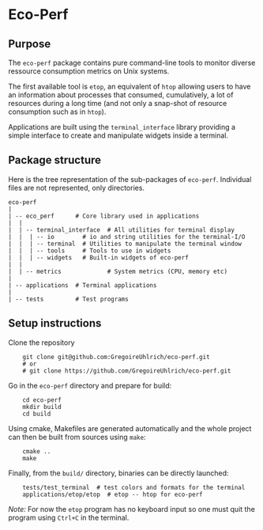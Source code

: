 # Eco-Perf

## Purpose

The `eco-perf` package contains pure command-line tools to monitor
diverse ressource consumption metrics on Unix systems.

The first available tool is `etop`, an equivalent of `htop` allowing
users to have an information about processes that consumed,
cumulatively, a lot of resources during a long time (and not only a
snap-shot of resource consumption such as in `htop`).

Applications are built using the `terminal_interface` library providing a
simple interface to create and manipulate widgets inside a terminal.

## Package structure

Here is the tree representation of the sub-packages of `eco-perf`.
Individual files are not represented, only directories.
```
eco-perf
|
| -- eco_perf      # Core library used in applications
|  |
|  | -- terminal_interface  # All utilities for terminal display
|  |  | -- io        # io and string utilities for the terminal-I/O
|  |  | -- terminal  # Utilities to manipulate the terminal window
|  |  | -- tools     # Tools to use in widgets
|  |  | -- widgets   # Built-in widgets of eco-perf
|  |
|  | -- metrics             # System metrics (CPU, memory etc)
|
| -- applications  # Terminal applications
|
| -- tests         # Test programs
```

## Setup instructions

Clone the repository
``` console
    git clone git@github.com:GregoireUhlrich/eco-perf.git
    # or
    # git clone https://github.com/GregoireUhlrich/eco-perf.git
```

Go in the `eco-perf` directory and prepare for build:
``` console
    cd eco-perf
    mkdir build
    cd build
```
Using cmake, Makefiles are generated automatically and the whole project
can then be built from sources using `make`:
``` console
    cmake ..
    make
```

Finally, from the `build/` directory, binaries can be directly launched:
``` console
    tests/test_terminal  # test colors and formats for the terminal
    applications/etop/etop  # etop -- htop for eco-perf
```

*Note:*
For now the `etop` program has no keyboard input so one must quit the
program using `Ctrl+C` in the terminal.
